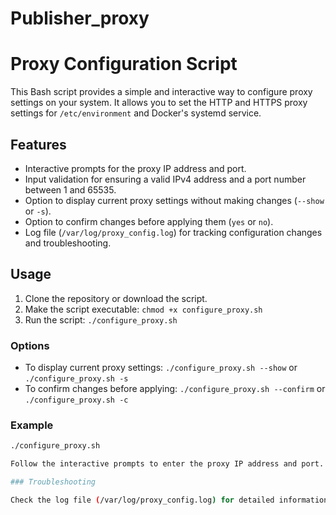 # Publisher_proxy

# Proxy Configuration Script

This Bash script provides a simple and interactive way to configure proxy settings on your system. It allows you to set the HTTP and HTTPS proxy settings for `/etc/environment` and Docker's systemd service.

## Features

- Interactive prompts for the proxy IP address and port.
- Input validation for ensuring a valid IPv4 address and a port number between 1 and 65535.
- Option to display current proxy settings without making changes (`--show` or `-s`).
- Option to confirm changes before applying them (`yes` or `no`).
- Log file (`/var/log/proxy_config.log`) for tracking configuration changes and troubleshooting.

## Usage

1. Clone the repository or download the script.
2. Make the script executable: `chmod +x configure_proxy.sh`
3. Run the script: `./configure_proxy.sh`

### Options

- To display current proxy settings: `./configure_proxy.sh --show` or `./configure_proxy.sh -s`
- To confirm changes before applying: `./configure_proxy.sh --confirm` or `./configure_proxy.sh -c`

### Example

```bash
./configure_proxy.sh

Follow the interactive prompts to enter the proxy IP address and port. Confirm the changes when prompted.

### Troubleshooting

Check the log file (/var/log/proxy_config.log) for detailed information about configuration changes.
